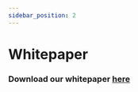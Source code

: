 ```yaml
---
sidebar_position: 2
---
```

# Whitepaper

### Download our whitepaper [here](https://ultronglow.io/wp-content/uploads/2023/03/UltronGlow-Whitepaper-1.5.1-03072023.pdf)


